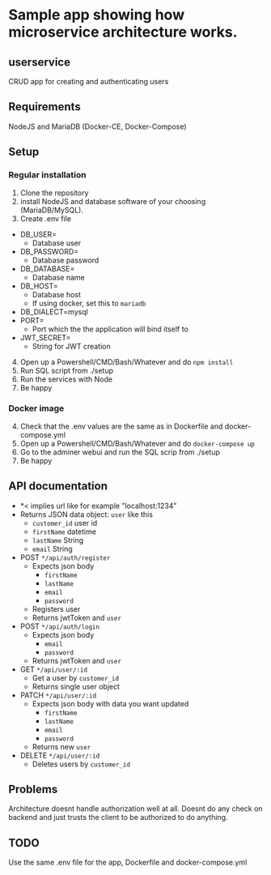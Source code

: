 # Sample app showing how microservice architecture works. 
## userservice
CRUD app for  creating and authenticating users

## Requirements
NodeJS and MariaDB (Docker-CE, Docker-Compose)

## Setup
### Regular installation
1. Clone the repository 
2. install NodeJS and database software of your choosing (MariaDB/MySQL).  
3. Create .env file
  * DB_USER=
    * Database user
  * DB_PASSWORD=
    * Database password
  * DB_DATABASE=
    * Database name
  * DB_HOST=
    * Database host
    * If using docker, set this to `mariadb`
  * DB_DIALECT=mysql
  * PORT=
    * Port which the the application will bind itself to
  * JWT_SECRET=
    * String for JWT creation
4. Open up a Powershell/CMD/Bash/Whatever and do `npm install`
5. Run SQL script from ./setup
6. Run the services with Node 
7. Be happy 

### Docker image
4. Check that the .env values are the same as in Dockerfile and docker-compose.yml
5. Open up a Powershell/CMD/Bash/Whatever and do `docker-compose up`
6. Go to the adminer webui and run the SQL scrip from ./setup
7. Be happy

## API documentation
* *< implies url like for example "localhost:1234"   
* Returns JSON data object: `user` like this
    * `customer_id` user id 
    * `firstName` datetime
    * `lastName` String
    * `email` String
* POST `*/api/auth/register`
    * Expects json body 
        * `firstName`    
        * `lastName`
        * `email`
        * `password`
    * Registers user
    * Returns jwtToken and `user` 
* POST `*/api/auth/login`
    * Expects json body 
        * `email`
        * `password`
    * Returns jwtToken and `user`
* GET `*/api/user/:id`
    * Get a user by `customer_id`
    * Returns single user object
* PATCH `*/api/user/:id` 
    * Expects json body with data you want updated 
        * `firstName`    
        * `lastName`
        * `email`
        * `password`
    * Returns new `user`
* DELETE `*/api/user/:id`  
    * Deletes users by `customer_id`

## Problems
Architecture doesnt handle authorization well at all. 
Doesnt do any check on backend and just trusts the client to be authorized to do anything.

## TODO
Use the same .env file for the app, Dockerfile and docker-compose.yml